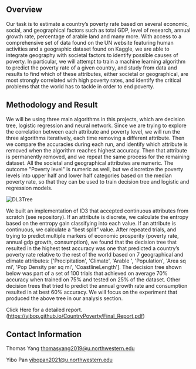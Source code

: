 ## Overview

Our task is to estimate a country’s poverty rate based on several economic, social, and geographical factors such as total GDP, level of research,  annual growth rate, percentage of arable land and many more. With access to a comprehensive set of data found on the UN website featuring human activities and a geographic dataset found on Kaggle,  we are able to integrate geography with societal  factors to identify possible causes of poverty. In particular, we will attempt to train a machine learning algorithm to predict the poverty rate of a given country, and study from data and results to find which of these attributes, either societal or geographical, are most strongly correlated with high poverty rates, and identify the critical problems that  the world has to tackle in order to end poverty.


## Methodology and Result

We will be using three main algorithms in this projects, which are decision tree, logistic regression and neural network. Since we are trying to explore the correlation between each attribute and poverty level, we will run the three algorithms iteratively, each time removing a different attribute. Then we compare the accuracies during each run, and identify which attribute is removed when the algorithm reaches highest accuracy. Then that attribute is permanently removed, and we repeat the same  process for the remaining dataset. All the societal and geographical attributes are numeric. The outcome "Poverty level" is numeric as well, but we discretize the poverty levels into upper half and lower half categories based on the median poverty rate, so that they can be used to train decision tree and logistic and regression models. 

![DL3Tree](https://yibop.github.io/CountryPoverty/DL3Tree.png)

We built an implementation of ID3 that accepted continuous attributes from scratch (see repository). If an attribute is discrete, we calculate the entropy based on the entropy gain classifying into each value. If an attribute is continuous, we calculate a “best split” value. After repeated trials, and trying to predict multiple markers of economic prosperity (poverty rate, annual gdp growth, consumption), we found that the decision tree that resulted in the highest test accuracy was one that predicted a country’s poverty rate relative to the rest of the world based on 7 geographical and climate attributes: ['Precipitation', 'Climate', 'Arable ', 'Population', 'Area sq mi', 'Pop Density per sq mi', 'CoastlineLength']. The decision tree shown below was part of a set of 100 trials that achieved on average 70% accuracy when trained on 75% and tested on 25% of the dataset. Other decision trees that tried to predict the annual growth rate and consumption resulted in at best 60% accuracy. We will focus on the experiment that produced the above tree in our analysis section. 

Click Here for a detailed report. (https://yibop.github.io/CountryPoverty/Final_Report.pdf)

## Contact Information
Thomas Yang
thomasyang2019@u.northwestern.edu

Yibo Pan
yibopan2021@u.northwestern.edu
